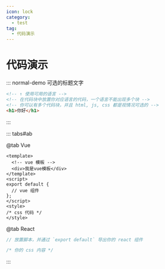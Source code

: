 ```yaml
---
icon: lock
category:
  - test
tag:
  - 代码演示
---
```


# 代码演示

::: normal-demo 可选的标题文字


```html
<!-- ↑ 使用可用的语言 -->
<!-- 在代码块中放置你对应语言的代码，一个语言不能出现多个块 -->
<!-- 你可以有多个代码块，并且 html, js, css 都是视情况可选的 -->
<h1>你好</h1>
```

:::

::: tabs#ab

@tab Vue

```vue
<template>
  <!-- vue 模板 -->
  <div>我是vue模板</div>
</template>
<script>
export default {
  // vue 组件
};
</script>
<style>
/* css 代码 */
</style>
```

@tab React

```js
// 放置脚本，并通过 `export default` 导出你的 react 组件
```

```css
/* 你的 css 内容 */
```



:::